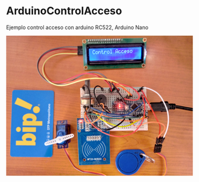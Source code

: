 # ArduinoControlAcceso

Ejemplo control acceso con arduino RC522, Arduino Nano

![alt text](https://raw.githubusercontent.com/bjnom/ArduinoControlAcceso/master/20190622_150335_HDR.jpg)

